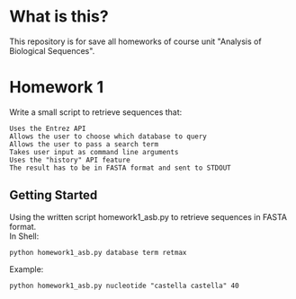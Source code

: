 # What is this?
This repository is for save all homeworks of course unit "Analysis of Biological Sequences".

# Homework 1
Write a small script to retrieve sequences that:

    ­Uses the Entrez API
    Allows the user to choose which database to query
    ­Allows the user to pass a search term
    ­Takes user input as command line arguments
    ­Uses the "history" API feature
    ­The result has to be in FASTA format and sent to STDOUT

## Getting Started
Using the written script homework1_asb.py to retrieve sequences in FASTA format.<br>
In Shell:
~~~ Shell script
python homework1_asb.py database term retmax
~~~
Example:
~~~ Shell script
python homework1_asb.py nucleotide "castella castella" 40
